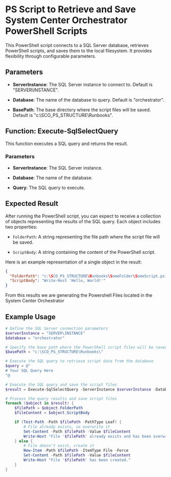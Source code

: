 # PS Script to Retrieve and Save System Center Orchestrator PowerShell Scripts

This PowerShell script connects to a SQL Server database, retrieves PowerShell scripts, and saves them to the local filesystem. It provides flexibility through configurable parameters.

## Parameters

- **ServerInstance**: The SQL Server instance to connect to. Default is "SERVER\INSTANCE".

- **Database**: The name of the database to query. Default is "orchestrator".

- **BasePath**: The base directory where the script files will be saved. Default is "c:\SCO_PS_STRUCTURE\Runbooks\".

## Function: Execute-SqlSelectQuery

This function executes a SQL query and returns the result.

### Parameters

- **ServerInstance**: The SQL Server instance.

- **Database**: The name of the database.

- **Query**: The SQL query to execute.


## Expected Result

After running the PowerShell script, you can expect to receive a collection of objects representing the results of the SQL query. Each object includes two properties:

- `FolderPath`: A string representing the file path where the script file will be saved.

- `ScriptBody`: A string containing the content of the PowerShell script.

Here is an example representation of a single object in the result:

```json
{
  "FolderPath": "c:\SCO_PS_STRUCTURE\Runbooks\SomeFolder\SomeScript.ps1",
  "ScriptBody": "Write-Host 'Hello, World!'"
}
```

From this results we are generating the Powershell Files located in the System Center Orchestrator


## Example Usage

```powershell
# Define the SQL Server connection parameters
$serverInstance = "SERVER\INSTANCE"
$database = "orchestrator"

# Specify the base path where the PowerShell script files will be saved
$basePath = "c:\SCO_PS_STRUCTURE\Runbooks\"

# Execute the SQL query to retrieve script data from the database
$query = @"
# Your SQL Query Here
"@

# Execute the SQL query and save the script files
$result = Execute-SqlSelectQuery -ServerInstance $serverInstance -Database $database -Query $query

# Process the query results and save script files
foreach ($object in $result) {
    $filePath = $object.FolderPath
    $fileContent = $object.ScriptBody

    if (Test-Path -Path $filePath -PathType Leaf) {
        # File already exists, so overwrite it
        Set-Content -Path $filePath -Value $fileContent
        Write-Host "File '$filePath' already exists and has been overwritten."
    } else {
        # File doesn't exist, create it
        New-Item -Path $filePath -ItemType File -Force
        Set-Content -Path $filePath -Value $fileContent
        Write-Host "File '$filePath' has been created."
    }
}
```
